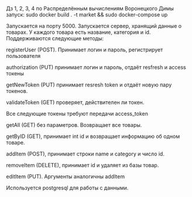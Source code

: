 Дз 1, 2, 3, 4 по Распределённым вычислениям Воронецкого Димы
запуск:
sudo docker build . -t market && sudo docker-compose up

Запускается на порту 5000.
Запускается сервер, хранящий данные о товарах. У каждого товара есть название, категория и id. Поддерживаются следующие методы:

registerUser (POST). Принимает логин и пароль, регистрирует пользователя

authorization (PUT) принимает логин и пароль, отдаёт resfresh и access токены

getNewToken (PUT) принимает resresh token и отдаёт новую пару токенов.

validateToken (GET) проверяет, действителен ли токен.

Все следующие токены требуют передачи access_token

getAll (GET) без параметров. Возвращает все товары.

getByID (GET), принимает int id и возвращает информацию об одном товаре.

addItem (POST), принимает строки name и category и число id.

removeItem (DELETE), принимает id и удаляет из базы товар.

editItem (PUT). Аргументы аналогичны addItem

Используется postgresql для работы с данными.
